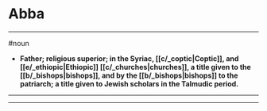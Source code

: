 # Abba
---
#noun
- **Father; religious superior; in the Syriac, [[c/_coptic|Coptic]], and [[e/_ethiopic|Ethiopic]] [[c/_churches|churches]], a title given to the [[b/_bishops|bishops]], and by the [[b/_bishops|bishops]] to the patriarch; a title given to Jewish scholars in the Talmudic period.**
---
---
